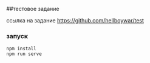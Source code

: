 ##тестовое задание 

ссылка на задание
https://github.com/hellboywar/test

### запуск
```
npm install
npm run serve
```
